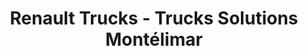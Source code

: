 ---
title: "Renault Trucks - Trucks Solutions Montélimar"
url: /montelimar/renault-trucks-trucks-solutions-montelimar/
shop: shop
---